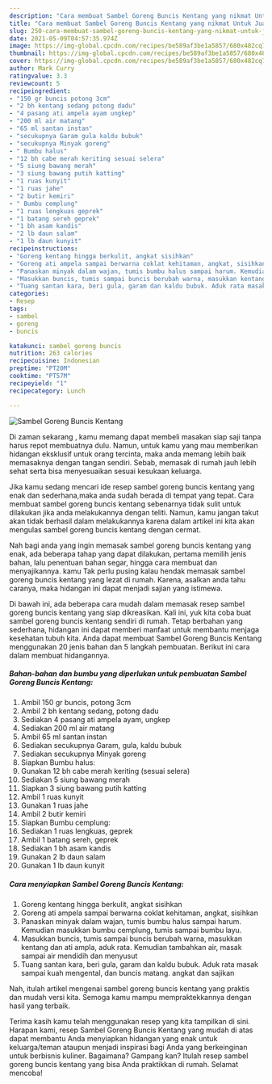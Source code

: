 ```yaml
---
description: "Cara membuat Sambel Goreng Buncis Kentang yang nikmat Untuk Jualan"
title: "Cara membuat Sambel Goreng Buncis Kentang yang nikmat Untuk Jualan"
slug: 250-cara-membuat-sambel-goreng-buncis-kentang-yang-nikmat-untuk-jualan
date: 2021-05-09T04:57:35.974Z
image: https://img-global.cpcdn.com/recipes/be589af3be1a5857/680x482cq70/sambel-goreng-buncis-kentang-foto-resep-utama.jpg
thumbnail: https://img-global.cpcdn.com/recipes/be589af3be1a5857/680x482cq70/sambel-goreng-buncis-kentang-foto-resep-utama.jpg
cover: https://img-global.cpcdn.com/recipes/be589af3be1a5857/680x482cq70/sambel-goreng-buncis-kentang-foto-resep-utama.jpg
author: Mark Curry
ratingvalue: 3.3
reviewcount: 5
recipeingredient:
- "150 gr buncis potong 3cm"
- "2 bh kentang sedang potong dadu"
- "4 pasang ati ampela ayam ungkep"
- "200 ml air matang"
- "65 ml santan instan"
- "secukupnya Garam gula kaldu bubuk"
- "secukupnya Minyak goreng"
- " Bumbu halus"
- "12 bh cabe merah keriting sesuai selera"
- "5 siung bawang merah"
- "3 siung bawang putih katting"
- "1 ruas kunyit"
- "1 ruas jahe"
- "2 butir kemiri"
- " Bumbu cemplung"
- "1 ruas lengkuas geprek"
- "1 batang sereh geprek"
- "1 bh asam kandis"
- "2 lb daun salam"
- "1 lb daun kunyit"
recipeinstructions:
- "Goreng kentang hingga berkulit, angkat sisihkan"
- "Goreng ati ampela sampai berwarna coklat kehitaman, angkat, sisihkan"
- "Panaskan minyak dalam wajan, tumis bumbu halus sampai harum. Kemudian masukkan bumbu cemplung, tumis sampai bumbu layu."
- "Masukkan buncis, tumis sampai buncis berubah warna, masukkan kentang dan ati ampla, aduk rata. Kemudian tambahkan air, masak sampai air mendidih dan menyusut"
- "Tuang santan kara, beri gula, garam dan kaldu bubuk. Aduk rata masak sampai kuah mengental, dan buncis matang. angkat dan sajikan"
categories:
- Resep
tags:
- sambel
- goreng
- buncis

katakunci: sambel goreng buncis 
nutrition: 263 calories
recipecuisine: Indonesian
preptime: "PT20M"
cooktime: "PT57M"
recipeyield: "1"
recipecategory: Lunch

---
```



![Sambel Goreng Buncis Kentang](https://img-global.cpcdn.com/recipes/be589af3be1a5857/680x482cq70/sambel-goreng-buncis-kentang-foto-resep-utama.jpg)

Di zaman  sekarang , kamu memang dapat membeli masakan siap saji tanpa harus repot membuatnya dulu. Namun, untuk kamu yang mau memberikan hidangan eksklusif untuk orang tercinta, maka anda memang lebih baik memasaknya dengan tangan sendiri. Sebab, memasak di rumah jauh lebih sehat serta bisa menyesuaikan sesuai kesukaan keluarga.

Jika kamu sedang mencari ide resep sambel goreng buncis kentang yang enak dan sederhana,maka anda sudah berada di tempat yang tepat. Cara membuat sambel goreng buncis kentang  sebenarnya tidak sulit untuk dilakukan jika anda melakukannya dengan teliti. Namun, kamu jangan takut akan tidak berhasil dalam melakukannya 
karena dalam artikel ini kita akan mengulas sambel goreng buncis kentang dengan cermat.  



Nah bagi anda yang ingin memasak sambel goreng buncis kentang yang enak, ada beberapa tahap yang dapat dilakukan, pertama memilih jenis bahan, lalu penentuan bahan segar, hingga cara membuat dan menyajikannya. kamu Tak perlu pusing kalau hendak memasak sambel goreng buncis kentang yang lezat di rumah. Karena, asalkan anda  tahu caranya, maka hidangan ini dapat menjadi sajian yang istimewa.

Di bawah ini, ada beberapa cara mudah dalam memasak resep sambel goreng buncis kentang yang siap dikreasikan. Kali ini, yuk kita coba buat sambel goreng buncis kentang sendiri di rumah. Tetap berbahan yang sederhana, hidangan ini dapat memberi manfaat untuk membantu menjaga kesehatan tubuh kita. Anda dapat membuat Sambel Goreng Buncis Kentang menggunakan 20 jenis bahan dan 5 langkah pembuatan. Berikut ini cara dalam membuat hidangannya.

<!--inarticleads1-->

##### Bahan-bahan dan bumbu yang diperlukan untuk pembuatan Sambel Goreng Buncis Kentang:

1. Ambil 150 gr buncis, potong 3cm
1. Ambil 2 bh kentang sedang, potong dadu
1. Sediakan 4 pasang ati ampela ayam, ungkep
1. Sediakan 200 ml air matang
1. Ambil 65 ml santan instan
1. Sediakan secukupnya Garam, gula, kaldu bubuk
1. Sediakan secukupnya Minyak goreng
1. Siapkan  Bumbu halus:
1. Gunakan 12 bh cabe merah keriting (sesuai selera)
1. Sediakan 5 siung bawang merah
1. Siapkan 3 siung bawang putih katting
1. Ambil 1 ruas kunyit
1. Gunakan 1 ruas jahe
1. Ambil 2 butir kemiri
1. Siapkan  Bumbu cemplung:
1. Sediakan 1 ruas lengkuas, geprek
1. Ambil 1 batang sereh, geprek
1. Sediakan 1 bh asam kandis
1. Gunakan 2 lb daun salam
1. Gunakan 1 lb daun kunyit




<!--inarticleads2-->

##### Cara menyiapkan Sambel Goreng Buncis Kentang:

1. Goreng kentang hingga berkulit, angkat sisihkan
1. Goreng ati ampela sampai berwarna coklat kehitaman, angkat, sisihkan
1. Panaskan minyak dalam wajan, tumis bumbu halus sampai harum. Kemudian masukkan bumbu cemplung, tumis sampai bumbu layu.
1. Masukkan buncis, tumis sampai buncis berubah warna, masukkan kentang dan ati ampla, aduk rata. Kemudian tambahkan air, masak sampai air mendidih dan menyusut
1. Tuang santan kara, beri gula, garam dan kaldu bubuk. Aduk rata masak sampai kuah mengental, dan buncis matang. angkat dan sajikan




Nah, itulah artikel mengenai  sambel goreng buncis kentang  yang praktis dan mudah versi kita. Semoga kamu mampu mempraktekkannya dengan hasil yang terbaik. 

Terima kasih kamu telah menggunakan resep yang kita tampilkan di sini. Harapan kami, resep  Sambel Goreng Buncis Kentang yang mudah di atas dapat membantu Anda menyiapkan hidangan yang enak untuk keluarga/teman ataupun menjadi inspirasi bagi Anda yang berkeinginan untuk berbisnis kuliner. Bagaimana? Gampang kan? Itulah resep sambel goreng buncis kentang yang bisa Anda praktikkan di rumah. Selamat mencoba!

